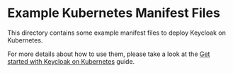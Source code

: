 Example Kubernetes Manifest Files
===================================================

This directory contains some example manifest files to deploy Keycloak on Kubernetes.

For more details about how to use them, please take a look at the [Get started with Keycloak on Kubernetes](https://www.keycloak.org/getting-started/getting-started-kube) guide.